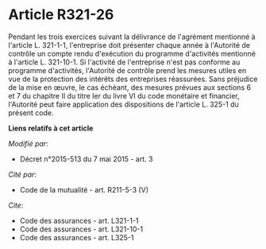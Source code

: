 # Article R321-26

Pendant les trois exercices suivant la délivrance de l'agrément mentionné à l'article L. 321-1-1, l'entreprise doit présenter
chaque année à l'Autorité de contrôle un compte rendu d'exécution du programme d'activités mentionné à l'article L. 321-10-1.
Si l'activité de l'entreprise n'est pas conforme au programme d'activités, l'Autorité de contrôle prend les mesures utiles en
vue de la protection des intérêts des entreprises réassurées. Sans préjudice de la mise en œuvre, le cas échéant, des mesures
prévues aux sections 6 et 7 du chapitre II du titre Ier du livre VI du code monétaire et financier, l'Autorité peut faire
application des dispositions de l'article L. 325-1 du présent code.

**Liens relatifs à cet article**

_Modifié par_:

  - Décret n°2015-513 du 7 mai 2015 - art. 3

_Cité par_:

  - Code de la mutualité - art. R211-5-3 (V)

_Cite_:

  - Code des assurances - art. L321-1-1
  - Code des assurances - art. L321-10-1
  - Code des assurances - art. L325-1
